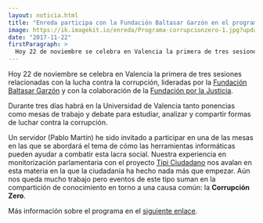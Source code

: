 ```yaml
---
layout: noticia.html
title: "Enreda participa con la Fundación Baltasar Garzón en el programa Corrupción Zero"
image: https://ik.imagekit.io/enreda/Programa-corrupcionzero-1.jpg?updatedAt=1700067147609
date: "2017-11-22"
firstParagraph: >
  Hoy 22 de noviembre se celebra en Valencia la primera de tres sesiones relacionadas con la lucha contra la corrupción, lideradas por la Fundación Baltasar Garzón y con la colaboración de la Fundación por la Justicia.
---
```


Hoy 22 de noviembre se celebra en Valencia la primera de tres sesiones relacionadas con la lucha contra la corrupción, lideradas por la [Fundación Baltasar Garzón](http://fibgar.org) y con la colaboración de la [Fundación por la Justicia](http://www.fundacionporlajusticia.org/).

Durante tres días habrá en la Universidad de Valencia tanto ponencias como mesas de trabajo y debate para estudiar, analizar y compartir formas de luchar contra la corrupción.

Un servidor (Pablo Martín) he sido invitado a participar en una de las mesas en las que se abordará el tema de cómo las herramientas informáticas pueden ayudar a combatir esta lacra social. Nuestra experiencia en monitorización parlamentaria con el proyecto [Tipi Ciudadano](http://tipiciudadano.es) nos avalan en esta materia en la que la ciudadanía ha hecho nada más que empezar. Aún nos queda mucho trabajo pero eventos de este tipo suman en la compartición de conocimiento en torno a una causa común: la **Corrupción Zero**.

Más información sobre el programa en el [siguiente enlace](http://fibgar.org/corrupcion-zero).
